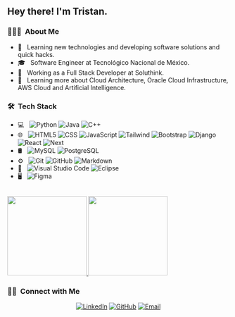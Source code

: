 <h2> Hey there! I'm Tristan.</h2>

<h3> 👨🏻‍💻 &nbsp;About Me </h3>

- 🤔 &nbsp; Learning new technologies and developing software solutions and quick hacks.
- 🎓 &nbsp; Software Engineer at Tecnológico Nacional de México.
- 💼 &nbsp; Working as a Full Stack Developer at Soluthink.
- 🌱 &nbsp; Learning more about Cloud Architecture, Oracle Cloud Infrastructure, AWS Cloud and Artificial Intelligence.

<h3> 🛠 &nbsp;Tech Stack</h3>

- 💻 &nbsp;
  ![Python](https://img.shields.io/badge/-Python-333333?style=flat&logo=python)
  ![Java](https://img.shields.io/badge/-Java-333333?style=flat&logo=Java&logoColor=007396)
  ![C++](https://img.shields.io/badge/-C++-333333?style=flat&logo=C%2B%2B&logoColor=00599C)
- 🌐 &nbsp;
  ![HTML5](https://img.shields.io/badge/-HTML5-333333?style=flat&logo=HTML5)
  ![CSS](https://img.shields.io/badge/-CSS-333333?style=flat&logo=CSS3&logoColor=1572B6)
  ![JavaScript](https://img.shields.io/badge/-JavaScript-333333?style=flat&logo=javascript)
  ![Tailwind](https://img.shields.io/badge/Tailwind_CSS-333333?style=flat&logo=tailwind-css&logoColor=blue)
  ![Bootstrap](https://img.shields.io/badge/Bootstrap-333333?style=flat&logo=bootstrap)
  ![Django](https://img.shields.io/badge/Django-333333?style=flat&logo=django&logoColor=green)
  ![React](https://img.shields.io/badge/-React-333333?style=flat&logo=react)
  ![Next](https://img.shields.io/badge/-NextJS-333333?style=flat&logo=next.js)
- 🛢 &nbsp;
  ![MySQL](https://img.shields.io/badge/-MySQL-333333?style=flat&logo=mysql)
  ![PostgreSQL](https://img.shields.io/badge/-PostgreSQL-333333?style=flat&logo=postgresql)
- ⚙️ &nbsp;
  ![Git](https://img.shields.io/badge/-Git-333333?style=flat&logo=git)
  ![GitHub](https://img.shields.io/badge/-GitHub-333333?style=flat&logo=github)
  ![Markdown](https://img.shields.io/badge/-Markdown-333333?style=flat&logo=markdown)
- 🔧 &nbsp;
  ![Visual Studio Code](https://img.shields.io/badge/-Visual%20Studio%20Code-333333?style=flat&logo=visual-studio-code&logoColor=007ACC)
  ![Eclipse](https://img.shields.io/badge/-Eclipse-333333?style=flat&logo=eclipse-ide&logoColor=2C2255)
- 🖥 &nbsp;
  ![Figma](https://img.shields.io/badge/-Figma-333333?style=flat&logo=figma)

<br/>

<a href="https://github.com/TristanLinoD">
  <img height="180em" src="https://github-readme-stats.vercel.app/api?username=TristanLinoD&theme=buefy&show_icons=true" />
  <img height="180em" src="https://github-readme-stats.vercel.app/api/top-langs/?username=TristanLinoD&theme=buefy&layout=compact" />
</a>

<br/>

<h3> 🤝🏻 &nbsp;Connect with Me </h3>

<p align="center">
<a href=""><img alt="LinkedIn" src="https://img.shields.io/badge/LinkedIn-TristanLino-blue?style=flat-square&logo=linkedin"></a>      
<a href="https://github.com/TristanLinoD"><img alt="GitHub" src="https://img.shields.io/badge/GitHub-TristanLino-blue?style=flat-square&logo=github"></a>
<a href="mailto:tristan.a.lino@gmail.com"><img alt="Email" src="https://img.shields.io/badge/Email-tristan.a.lino@gmail.com-blue?style=flat-square&logo=gmail"></a>
</p>
